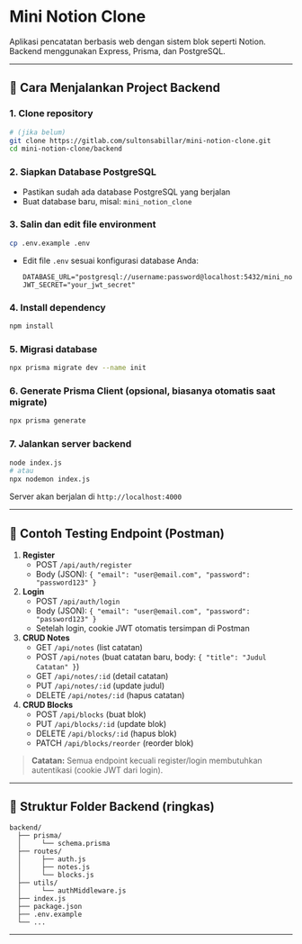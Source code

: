 # Mini Notion Clone

Aplikasi pencatatan berbasis web dengan sistem blok seperti Notion. Backend menggunakan Express, Prisma, dan PostgreSQL.

---

## 🚀 Cara Menjalankan Project Backend

### 1. **Clone repository**
```bash
# (jika belum)
git clone https://gitlab.com/sultonsabillar/mini-notion-clone.git
cd mini-notion-clone/backend
```

### 2. **Siapkan Database PostgreSQL**
- Pastikan sudah ada database PostgreSQL yang berjalan
- Buat database baru, misal: `mini_notion_clone`

### 3. **Salin dan edit file environment**
```bash
cp .env.example .env
```
- Edit file `.env` sesuai konfigurasi database Anda:
  ```env
  DATABASE_URL="postgresql://username:password@localhost:5432/mini_notion_clone"
  JWT_SECRET="your_jwt_secret"
  ```

### 4. **Install dependency**
```bash
npm install
```

### 5. **Migrasi database**
```bash
npx prisma migrate dev --name init
```

### 6. **Generate Prisma Client** (opsional, biasanya otomatis saat migrate)
```bash
npx prisma generate
```

### 7. **Jalankan server backend**
```bash
node index.js
# atau
npx nodemon index.js
```

Server akan berjalan di `http://localhost:4000`

---

## 🧪 Contoh Testing Endpoint (Postman)

1. **Register**
   - POST `/api/auth/register`
   - Body (JSON): `{ "email": "user@email.com", "password": "password123" }`
2. **Login**
   - POST `/api/auth/login`
   - Body (JSON): `{ "email": "user@email.com", "password": "password123" }`
   - Setelah login, cookie JWT otomatis tersimpan di Postman
3. **CRUD Notes**
   - GET `/api/notes` (list catatan)
   - POST `/api/notes` (buat catatan baru, body: `{ "title": "Judul Catatan" }`)
   - GET `/api/notes/:id` (detail catatan)
   - PUT `/api/notes/:id` (update judul)
   - DELETE `/api/notes/:id` (hapus catatan)
4. **CRUD Blocks**
   - POST `/api/blocks` (buat blok)
   - PUT `/api/blocks/:id` (update blok)
   - DELETE `/api/blocks/:id` (hapus blok)
   - PATCH `/api/blocks/reorder` (reorder blok)

> **Catatan:** Semua endpoint kecuali register/login membutuhkan autentikasi (cookie JWT dari login).

---

## 📁 Struktur Folder Backend (ringkas)
```
backend/
  ├── prisma/
  │     └── schema.prisma
  ├── routes/
  │     ├── auth.js
  │     ├── notes.js
  │     └── blocks.js
  ├── utils/
  │     └── authMiddleware.js
  ├── index.js
  ├── package.json
  ├── .env.example
  └── ...
```

---

